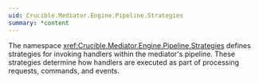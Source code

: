 ```yaml
---
uid: Crucible.Mediator.Engine.Pipeline.Strategies
summary: *content
---
```


The namespace <xref:Crucible.Mediator.Engine.Pipeline.Strategies>
defines strategies for invoking handlers within the mediator's pipeline.
These strategies determine how handlers are executed as part of processing
requests, commands, and events.
